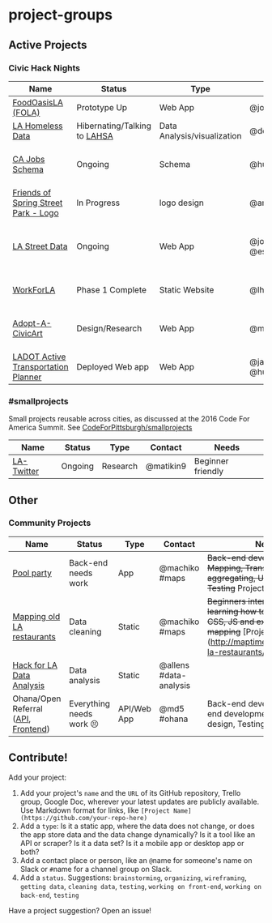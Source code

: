 # project-groups

## Active Projects

### Civic Hack Nights

| Name | Status | Type | Contact |  Needs |
| ---- | ------ | ---- | ------- | ------ |
| [FoodOasisLA (FOLA)](https://github.com/foodoasisla/) | Prototype Up | Web App | @joshuazrobins | [Website](http://foodoasis.la) |
| [LA Homeless Data](https://github.com/dfmcmurray/la-homeless-data) | Hibernating/Talking to [LAHSA](https://www.lahsa.org/) | Data Analysis/visualization | @donovankeith | |
| [CA Jobs Schema](https://github.com/hunterowens/ca-jobs-schema) | Ongoing | Schema | @hunterowens | NLP, Machine Learning, Data Scraping/Cleanup ([Issues](https://github.com/josephlei/ca-jobs-schema/issues)) |
| [Friends of Spring Street Park - Logo](https://www.pinterest.com/Amandamcg25/friends-of-spring-street-park/) | In Progress | logo design | @amandamcg |  |
| [LA Street Data](https://github.com/hackforla/la-street-data) | Ongoing | Web App | @joshuaherman, @eselkin | parking resources, developers, designers, anyone at all... |
| [WorkForLA](http://github.com/hunterowens/workfor.la) | Phase 1 Complete | Static Website | @lhyman | Figure out how to work for the city of LA. [Website](http://workfor.la) | 
| [Adopt-A-CivicArt](https://github.com/hackforla/adopt-civic-art) | Design/Research | Web App | @matikin9 | Frontend/backend developers, Graphic Designers |
| [LADOT Active Transportation Planner](https://github.com/datala/dot-planner/) | Deployed Web app | Web App | @jacquiswartz @hunterowens | Javascript and GIS developers, Project Managers |

### #smallprojects

Small projects reusable across cities, as discussed at the 2016 Code For America Summit.  See [CodeForPittsburgh/smallprojects](https://github.com/CodeForPittsburgh/smallprojects)

| Name | Status | Type | Contact | Needs |
| ---- | ------ | ---- | ------- | ----- |
| [LA-Twitter](https://github.com/hackforla/la-twitter/) | Ongoing | Research | @matikin9 | Beginner friendly |

## Other

### Community Projects

| Name | Status | Type | Contact | Needs |
| ---- | ------ | ---- | ------- | ----- |
| [Pool party](https://github.com/maptimeLA/projectLA)  | Back-end needs work | App | @machiko #maps | ~~Back-end development, Mapping, Transit Data aggregating, UX/UI designing, Testing~~ Project is retired.  |
| [Mapping old LA restaurants](https://github.com/maptimeLA/old-la-restaurants)  | Data cleaning | Static | @machiko #maps | ~~Beginners interested in learning how to use Git, HTML, CSS, JS and exciting about mapping~~   [Project is complete] (http://maptimela.github.io/old-la-restaurants/) 🎊🎊 |
| [Hack for LA Data Analysis](https://github.com/Nixonite/HackForLA-Data-Analysis) | Data analysis | Static | @allens #data-analysis | |
Ohana/Open Referral ([API](https://github.com/hackforla/ohana-api-la), [Frontend](https://github.com/hackforla/ohana-web-search-la)) | Everything needs work 😣 | API/Web App | @md5 #ohana | Back-end development, Front-end development, UX/UI design, Testing

## Contribute!

Add your project:

1. Add your project's `name` and the `URL` of its GitHub repository, Trello group, Google Doc, wherever your latest updates are publicly available. Use Markdown format for links, like `[Project Name](https://github.com/your-repo-here)`
2. Add a `type`: Is it a static app, where the data does not change, or does the app store data and the data change dynamically? Is it a tool like an API or scraper? Is it a data set? Is it a mobile app or desktop app or both?
3. Add a contact place or person, like an `@`name for someone's name on Slack or `#`name for a channel group on Slack.
4. Add a `status`. Suggestions: `brainstorming`, `organizing`, `wireframing`, `getting data`, `cleaning data`, `testing`, `working on front-end`, `working on back-end`, `testing`

Have a project suggestion?  Open an issue!
